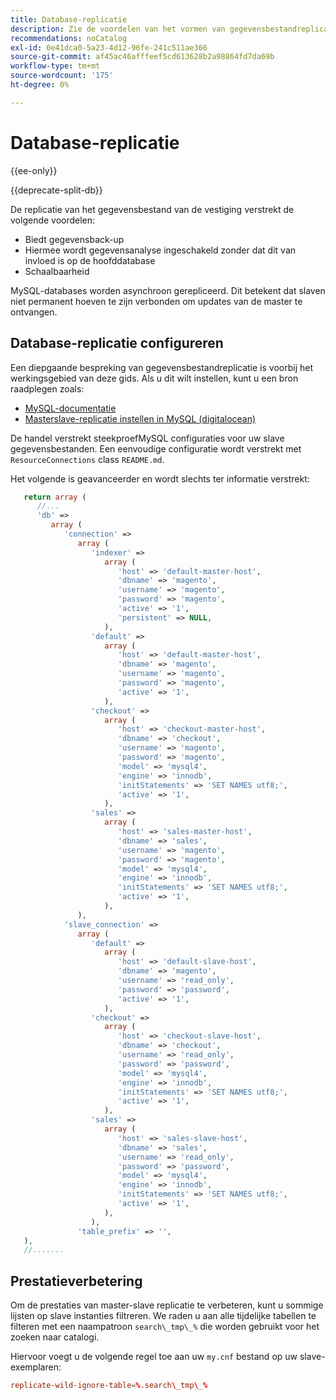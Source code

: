 ```yaml
---
title: Database-replicatie
description: Zie de voordelen van het vormen van gegevensbestandreplicatie.
recommendations: noCatalog
exl-id: 0e41dca0-5a23-4d12-96fe-241c511ae366
source-git-commit: af45ac46afffeef5cd613628b2a98864fd7da69b
workflow-type: tm+mt
source-wordcount: '175'
ht-degree: 0%

---
```


# Database-replicatie

{{ee-only}}

{{deprecate-split-db}}

De replicatie van het gegevensbestand van de vestiging verstrekt de volgende voordelen:

- Biedt gegevensback-up
- Hiermee wordt gegevensanalyse ingeschakeld zonder dat dit van invloed is op de hoofddatabase
- Schaalbaarheid

MySQL-databases worden asynchroon gerepliceerd. Dit betekent dat slaven niet permanent hoeven te zijn verbonden om updates van de master te ontvangen.

## Database-replicatie configureren

Een diepgaande bespreking van gegevensbestandreplicatie is voorbij het werkingsgebied van deze gids. Als u dit wilt instellen, kunt u een bron raadplegen zoals:

- [MySQL-documentatie](https://dev.mysql.com/doc/refman/5.6/en/replication.html)
- [Masterslave-replicatie instellen in MySQL (digitalocean)](https://www.digitalocean.com/community/tutorials/how-to-set-up-replication-in-mysql)

De handel verstrekt steekproefMySQL configuraties voor uw slave gegevensbestanden. Een eenvoudige configuratie wordt verstrekt met `ResourceConnections` class `README.md`.

Het volgende is geavanceerder en wordt slechts ter informatie verstrekt:

```php
   return array (
      //...
      'db' =>
         array (
            'connection' =>
               array (
                  'indexer' =>
                     array (
                        'host' => 'default-master-host',
                        'dbname' => 'magento',
                        'username' => 'magento',
                        'password' => 'magento',
                        'active' => '1',
                        'persistent' => NULL,
                     ),
                  'default' =>
                     array (
                        'host' => 'default-master-host',
                        'dbname' => 'magento',
                        'username' => 'magento',
                        'password' => 'magento',
                        'active' => '1',
                     ),
                  'checkout' =>
                     array (
                        'host' => 'checkout-master-host',
                        'dbname' => 'checkout',
                        'username' => 'magento',
                        'password' => 'magento',
                        'model' => 'mysql4',
                        'engine' => 'innodb',
                        'initStatements' => 'SET NAMES utf8;',
                        'active' => '1',
                     ),
                  'sales' =>
                     array (
                        'host' => 'sales-master-host',
                        'dbname' => 'sales',
                        'username' => 'magento',
                        'password' => 'magento',
                        'model' => 'mysql4',
                        'engine' => 'innodb',
                        'initStatements' => 'SET NAMES utf8;',
                        'active' => '1',
                     ),
               ),
            'slave_connection' =>
               array (
                  'default' =>
                     array (
                        'host' => 'default-slave-host',
                        'dbname' => 'magento',
                        'username' => 'read_only',
                        'password' => 'password',
                        'active' => '1',
                     ),
                  'checkout' =>
                     array (
                        'host' => 'checkout-slave-host',
                        'dbname' => 'checkout',
                        'username' => 'read_only',
                        'password' => 'password',
                        'model' => 'mysql4',
                        'engine' => 'innodb',
                        'initStatements' => 'SET NAMES utf8;',
                        'active' => '1',
                     ),
                  'sales' =>
                     array (
                        'host' => 'sales-slave-host',
                        'dbname' => 'sales',
                        'username' => 'read_only',
                        'password' => 'password',
                        'model' => 'mysql4',
                        'engine' => 'innodb',
                        'initStatements' => 'SET NAMES utf8;',
                        'active' => '1',
                     ),
                  ),
               'table_prefix' => '',
   ),
   //.......
```

## Prestatieverbetering

Om de prestaties van master-slave replicatie te verbeteren, kunt u sommige lijsten op slave instanties filtreren. We raden u aan alle tijdelijke tabellen te filteren met een naampatroon `search\_tmp\_%` die worden gebruikt voor het zoeken naar catalogi.

Hiervoor voegt u de volgende regel toe aan uw `my.cnf` bestand op uw slave-exemplaren:

```conf
replicate-wild-ignore-table=%.search\_tmp\_%
```
